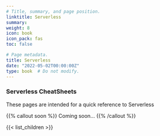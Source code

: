 ```yaml
---
# Title, summary, and page position.
linktitle: Serverless
summary:
weight: 8
icon: book
icon_pack: fas
toc: false

# Page metadata.
title: Serverless
date: "2022-05-02T00:00:00Z"
type: book  # Do not modify.
---
```


### Serverless CheatSheets

These pages are intended for a quick reference to Serverless

{{% callout soon %}}
Coming soon...
{{% /callout %}}

{{< list_children >}}
